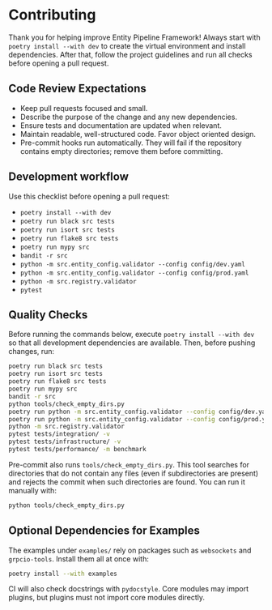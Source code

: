 # Contributing

Thank you for helping improve Entity Pipeline Framework! Always start with `poetry install --with dev` to create the virtual environment and install dependencies. After that, follow the project guidelines and run all checks before opening a pull request.

## Code Review Expectations

- Keep pull requests focused and small.
- Describe the purpose of the change and any new dependencies.
- Ensure tests and documentation are updated when relevant.
- Maintain readable, well-structured code. Favor object oriented design.
- Pre-commit hooks run automatically. They will fail if the repository contains
  empty directories; remove them before committing.

## Development workflow

Use this checklist before opening a pull request:

- `poetry install --with dev`
- `poetry run black src tests`
- `poetry run isort src tests`
- `poetry run flake8 src tests`
- `poetry run mypy src`
- `bandit -r src`
- `python -m src.entity_config.validator --config config/dev.yaml`
- `python -m src.entity_config.validator --config config/prod.yaml`
- `python -m src.registry.validator`
- `pytest`

## Quality Checks

Before running the commands below, execute `poetry install --with dev` so that
all development dependencies are available. Then, before pushing changes, run:

```bash
poetry run black src tests
poetry run isort src tests
poetry run flake8 src tests
poetry run mypy src
bandit -r src
python tools/check_empty_dirs.py
poetry run python -m src.entity_config.validator --config config/dev.yaml
poetry run python -m src.entity_config.validator --config config/prod.yaml
python -m src.registry.validator
pytest tests/integration/ -v
pytest tests/infrastructure/ -v
pytest tests/performance/ -m benchmark
```

Pre-commit also runs `tools/check_empty_dirs.py`. This tool searches for
directories that do not contain any files (even if subdirectories are present)
and rejects the commit when such directories are found. You can run it
manually with:

```bash
python tools/check_empty_dirs.py
```

## Optional Dependencies for Examples

The examples under `examples/` rely on packages such as `websockets` and `grpcio-tools`.
Install them all at once with:

```bash
poetry install --with examples
```

CI will also check docstrings with `pydocstyle`. Core modules may import plugins, but plugins must not import core modules directly.
